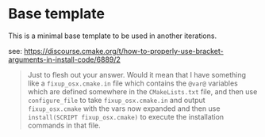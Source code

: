 # Base template

This is a minimal base template to be used in another iterations.

see: <https://discourse.cmake.org/t/how-to-properly-use-bracket-arguments-in-install-code/6889/2>


> Just to flesh out your answer. Would it mean that I have something like a `fixup_osx.cmake.in` file which contains the `@var@` variables which are defined somewhere in the `CMakeLists.txt` file, and then use `configure_file` to take `fixup_osx.cmake.in` and output `fixup_osx.cmake` with the vars now expanded and then use `install(SCRIPT fixup_osx.cmake)` to execute the installation commands in that file.

